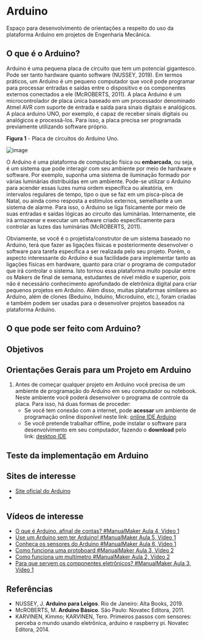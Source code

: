 # **Arduino**

Espaço para desenvolvimento de orientações a respeito do uso da plataforma Arduino em projetos de Engenharia Mecânica.

## O que é o Arduino?
Arduino é uma pequena placa de circuito que tem um potencial gigantesco. Pode ser tanto hardware quanto software (NUSSEY, 2019). Em termos práticos, um Arduino é um pequeno computador que você pode programar para processar entradas e saídas entre o dispositivo e os componentes externos conectados a ele (McROBERTS, 2011).
A placa Arduino é um microcontrolador de placa única baseado em um processador denominado Atmel AVR com suporte de entrada e saída para sinais digitais e analógicos. A placa arduino UNO, por exemplo, é capaz de receber sinais digitais ou analógicos e processá-los. Para isso, a placa precisa ser programada previamente utilizando software próprio.

**Figura 1** - Placa de circuitos do Arduino Uno.

![image](https://github.com/LPATROCINIO1969/Arduino/assets/79651078/486fa97a-5af3-4019-bb10-cbbcbddc0450)

O Arduíno é uma plataforma de computação física ou **embarcada**, ou seja, é um sistema que pode interagir com seu ambiente por meio de hardware e software. Por exemplo, suponha uma sistema de iluminação formado por várias luminárias distribuídas em um ambiente. Pode-se utilizar o Arduino para acender essas luzes numa ordem específica ou aleatória, em intervalos regulares de tempo, tipo o que se faz em um pisca-pisca de Natal, ou ainda como resposta a estímulos externos, semelhante a um sistema de alarme. Para isso, o Arduino se liga fisicamente por meio de suas entradas e saídas lógicas ao circuito das luminárias. Internamente, ele irá armazenar e executar um software criado especificamente para controlar as luzes das luminárias (McROBERTS, 2011).

Obviamente, se você é o projetista/construtor de um sistema baseado no Arduíno, terá que fazer as ligações físicas e posteriormente desenvolver o software para tarefa específica a ser realizada pelo seu projeto. Porém, o aspecto interessante do Arduíno é sua facilidade para implementar tanto as ligações físicas em hardware, quanto para criar o programa de computador que irá controlar o sistema. Isto tornou essa plataforma muito popular entre os Makers de final de semana, estudantes de nível médio e superior, pois não é necessário conhecimento aprofundado de eletrônica digital para criar pequenos projetos em Arduíno. Além disso, muitas plataformas similares ao Arduíno, além de clones (Beduíno, Induíno, Microduíno, etc.), foram criadas e também podem ser usadas para o desenvolver projetos baseados na plataforma Arduíno.

## O que pode ser feito com Arduino?

## Objetivos

## Orientações Gerais para um Projeto em Arduino

1. Antes de começar qualquer projeto em Arduíno você precisa de um ambiente de programação do Arduíno em seu computador ou notebook. Neste ambiente você poderá desenvolver o programa de controle da placa. Para isso, há duas formas de proceder:
    - Se você tem conexão com a internet, pode **acessar** um ambiente de programação online disponível neste link: [online IDE Arduino](https://create.arduino.cc/editor)
    - Se você pretende trabalhar offline, pode instalar o software para desenvolvimento em seu computador, fazendo o **download** pelo link: [desktop IDE](https://www.arduino.cc/en/Main/Software#download)

## Teste da implementação em Arduino

## Sites de interesse
+ [Site oficial do Arduino](https://www.arduino.cc/)
+ 

## Vídeos de interesse
+ [O que é Arduino, afinal de contas? #ManualMaker Aula 4, Vídeo 1](https://youtu.be/sv9dDtYnE1g?si=UeJtqoNw31OfbN2X)
+ [Use um Arduino sem ter Arduino! #ManualMaker Aula 5, Vídeo 1](https://youtu.be/CrHJj4OQ6Sw?si=q3hxL2asRdcQoa8f)
+ [Conheça os sensores do Arduino #ManualMaker Aula 6, Vídeo 1](https://youtu.be/vEdYjAbzrAE?si=lpzmEVB86Euq5Kdp)
+ [Como funciona uma protoboard #ManualMaker Aula 3, Vídeo 2](https://youtu.be/DfU6llvIMcM?si=z8TA3jHfJmQt875-)
+ [Como funciona um multímetro #ManualMaker Aula 2, Vídeo 2](https://youtu.be/1WIWrmc-rBk?si=YYHXf5jDlwjS0iMT)
+ [Para que servem os componentes eletrônicos? #ManualMaker Aula 3, Vídeo 1](https://youtu.be/C54Cp819Ebc?si=WC-CXoraHSysacQP)

## Referências
+ NUSSEY, J. **Arduino para Leigos**. Rio de Janeiro: Alta Books, 2019.
+ McROBERTS, M. **Arduino Básico**. São Paulo: Novatec Editora, 2011.
+ KARVINEN, Kimmo; KARVINEN, Tero. Primeiros passos com sensores: perceba o mundo usando eletrônica, arduino e raspberry pi. Novatec Editora, 2014.



